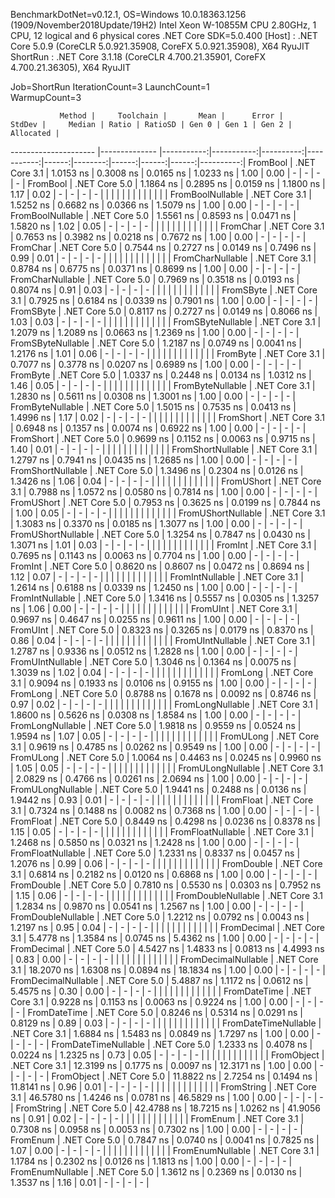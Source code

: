 
BenchmarkDotNet=v0.12.1, OS=Windows 10.0.18363.1256 (1909/November2018Update/19H2)
Intel Xeon W-10855M CPU 2.80GHz, 1 CPU, 12 logical and 6 physical cores
.NET Core SDK=5.0.400
  [Host]   : .NET Core 5.0.9 (CoreCLR 5.0.921.35908, CoreFX 5.0.921.35908), X64 RyuJIT
  ShortRun : .NET Core 3.1.18 (CoreCLR 4.700.21.35901, CoreFX 4.700.21.36305), X64 RyuJIT

Job=ShortRun  IterationCount=3  LaunchCount=1  
WarmupCount=3  

               Method |     Toolchain |       Mean |      Error |    StdDev |     Median | Ratio | RatioSD | Gen 0 | Gen 1 | Gen 2 | Allocated |
--------------------- |-------------- |-----------:|-----------:|----------:|-----------:|------:|--------:|------:|------:|------:|----------:|
             FromBool | .NET Core 3.1 |  1.0153 ns |  0.3008 ns | 0.0165 ns |  1.0233 ns |  1.00 |    0.00 |     - |     - |     - |         - |
             FromBool | .NET Core 5.0 |  1.1864 ns |  0.2895 ns | 0.0159 ns |  1.1800 ns |  1.17 |    0.02 |     - |     - |     - |         - |
                      |               |            |            |           |            |       |         |       |       |       |           |
     FromBoolNullable | .NET Core 3.1 |  1.5252 ns |  0.6682 ns | 0.0366 ns |  1.5079 ns |  1.00 |    0.00 |     - |     - |     - |         - |
     FromBoolNullable | .NET Core 5.0 |  1.5561 ns |  0.8593 ns | 0.0471 ns |  1.5820 ns |  1.02 |    0.05 |     - |     - |     - |         - |
                      |               |            |            |           |            |       |         |       |       |       |           |
             FromChar | .NET Core 3.1 |  0.7653 ns |  0.3982 ns | 0.0218 ns |  0.7672 ns |  1.00 |    0.00 |     - |     - |     - |         - |
             FromChar | .NET Core 5.0 |  0.7544 ns |  0.2727 ns | 0.0149 ns |  0.7496 ns |  0.99 |    0.01 |     - |     - |     - |         - |
                      |               |            |            |           |            |       |         |       |       |       |           |
     FromCharNullable | .NET Core 3.1 |  0.8784 ns |  0.6775 ns | 0.0371 ns |  0.8699 ns |  1.00 |    0.00 |     - |     - |     - |         - |
     FromCharNullable | .NET Core 5.0 |  0.7969 ns |  0.3518 ns | 0.0193 ns |  0.8074 ns |  0.91 |    0.03 |     - |     - |     - |         - |
                      |               |            |            |           |            |       |         |       |       |       |           |
            FromSByte | .NET Core 3.1 |  0.7925 ns |  0.6184 ns | 0.0339 ns |  0.7901 ns |  1.00 |    0.00 |     - |     - |     - |         - |
            FromSByte | .NET Core 5.0 |  0.8117 ns |  0.2727 ns | 0.0149 ns |  0.8066 ns |  1.03 |    0.03 |     - |     - |     - |         - |
                      |               |            |            |           |            |       |         |       |       |       |           |
    FromSByteNullable | .NET Core 3.1 |  1.2079 ns |  1.2089 ns | 0.0663 ns |  1.2369 ns |  1.00 |    0.00 |     - |     - |     - |         - |
    FromSByteNullable | .NET Core 5.0 |  1.2187 ns |  0.0749 ns | 0.0041 ns |  1.2176 ns |  1.01 |    0.06 |     - |     - |     - |         - |
                      |               |            |            |           |            |       |         |       |       |       |           |
             FromByte | .NET Core 3.1 |  0.7077 ns |  0.3778 ns | 0.0207 ns |  0.6989 ns |  1.00 |    0.00 |     - |     - |     - |         - |
             FromByte | .NET Core 5.0 |  1.0337 ns |  0.2448 ns | 0.0134 ns |  1.0312 ns |  1.46 |    0.05 |     - |     - |     - |         - |
                      |               |            |            |           |            |       |         |       |       |       |           |
     FromByteNullable | .NET Core 3.1 |  1.2830 ns |  0.5611 ns | 0.0308 ns |  1.3001 ns |  1.00 |    0.00 |     - |     - |     - |         - |
     FromByteNullable | .NET Core 5.0 |  1.5015 ns |  0.7535 ns | 0.0413 ns |  1.4996 ns |  1.17 |    0.02 |     - |     - |     - |         - |
                      |               |            |            |           |            |       |         |       |       |       |           |
            FromShort | .NET Core 3.1 |  0.6948 ns |  0.1357 ns | 0.0074 ns |  0.6922 ns |  1.00 |    0.00 |     - |     - |     - |         - |
            FromShort | .NET Core 5.0 |  0.9699 ns |  0.1152 ns | 0.0063 ns |  0.9715 ns |  1.40 |    0.01 |     - |     - |     - |         - |
                      |               |            |            |           |            |       |         |       |       |       |           |
    FromShortNullable | .NET Core 3.1 |  1.2797 ns |  0.7941 ns | 0.0435 ns |  1.2685 ns |  1.00 |    0.00 |     - |     - |     - |         - |
    FromShortNullable | .NET Core 5.0 |  1.3496 ns |  0.2304 ns | 0.0126 ns |  1.3426 ns |  1.06 |    0.04 |     - |     - |     - |         - |
                      |               |            |            |           |            |       |         |       |       |       |           |
           FromUShort | .NET Core 3.1 |  0.7988 ns |  1.0572 ns | 0.0580 ns |  0.7814 ns |  1.00 |    0.00 |     - |     - |     - |         - |
           FromUShort | .NET Core 5.0 |  0.7953 ns |  0.3625 ns | 0.0199 ns |  0.7844 ns |  1.00 |    0.05 |     - |     - |     - |         - |
                      |               |            |            |           |            |       |         |       |       |       |           |
   FromUShortNullable | .NET Core 3.1 |  1.3083 ns |  0.3370 ns | 0.0185 ns |  1.3077 ns |  1.00 |    0.00 |     - |     - |     - |         - |
   FromUShortNullable | .NET Core 5.0 |  1.3254 ns |  0.7847 ns | 0.0430 ns |  1.3071 ns |  1.01 |    0.03 |     - |     - |     - |         - |
                      |               |            |            |           |            |       |         |       |       |       |           |
              FromInt | .NET Core 3.1 |  0.7695 ns |  0.1143 ns | 0.0063 ns |  0.7704 ns |  1.00 |    0.00 |     - |     - |     - |         - |
              FromInt | .NET Core 5.0 |  0.8620 ns |  0.8607 ns | 0.0472 ns |  0.8694 ns |  1.12 |    0.07 |     - |     - |     - |         - |
                      |               |            |            |           |            |       |         |       |       |       |           |
      FromIntNullable | .NET Core 3.1 |  1.2614 ns |  0.6188 ns | 0.0339 ns |  1.2450 ns |  1.00 |    0.00 |     - |     - |     - |         - |
      FromIntNullable | .NET Core 5.0 |  1.3416 ns |  0.5557 ns | 0.0305 ns |  1.3257 ns |  1.06 |    0.00 |     - |     - |     - |         - |
                      |               |            |            |           |            |       |         |       |       |       |           |
             FromUInt | .NET Core 3.1 |  0.9697 ns |  0.4647 ns | 0.0255 ns |  0.9611 ns |  1.00 |    0.00 |     - |     - |     - |         - |
             FromUInt | .NET Core 5.0 |  0.8323 ns |  0.3265 ns | 0.0179 ns |  0.8370 ns |  0.86 |    0.04 |     - |     - |     - |         - |
                      |               |            |            |           |            |       |         |       |       |       |           |
     FromUIntNullable | .NET Core 3.1 |  1.2787 ns |  0.9336 ns | 0.0512 ns |  1.2828 ns |  1.00 |    0.00 |     - |     - |     - |         - |
     FromUIntNullable | .NET Core 5.0 |  1.3046 ns |  0.1364 ns | 0.0075 ns |  1.3039 ns |  1.02 |    0.04 |     - |     - |     - |         - |
                      |               |            |            |           |            |       |         |       |       |       |           |
             FromLong | .NET Core 3.1 |  0.9094 ns |  0.1933 ns | 0.0106 ns |  0.9155 ns |  1.00 |    0.00 |     - |     - |     - |         - |
             FromLong | .NET Core 5.0 |  0.8788 ns |  0.1678 ns | 0.0092 ns |  0.8746 ns |  0.97 |    0.02 |     - |     - |     - |         - |
                      |               |            |            |           |            |       |         |       |       |       |           |
     FromLongNullable | .NET Core 3.1 |  1.8600 ns |  0.5626 ns | 0.0308 ns |  1.8584 ns |  1.00 |    0.00 |     - |     - |     - |         - |
     FromLongNullable | .NET Core 5.0 |  1.9818 ns |  0.9559 ns | 0.0524 ns |  1.9594 ns |  1.07 |    0.05 |     - |     - |     - |         - |
                      |               |            |            |           |            |       |         |       |       |       |           |
            FromULong | .NET Core 3.1 |  0.9619 ns |  0.4785 ns | 0.0262 ns |  0.9549 ns |  1.00 |    0.00 |     - |     - |     - |         - |
            FromULong | .NET Core 5.0 |  1.0064 ns |  0.4463 ns | 0.0245 ns |  0.9960 ns |  1.05 |    0.05 |     - |     - |     - |         - |
                      |               |            |            |           |            |       |         |       |       |       |           |
    FromULongNullable | .NET Core 3.1 |  2.0829 ns |  0.4766 ns | 0.0261 ns |  2.0694 ns |  1.00 |    0.00 |     - |     - |     - |         - |
    FromULongNullable | .NET Core 5.0 |  1.9441 ns |  0.2488 ns | 0.0136 ns |  1.9442 ns |  0.93 |    0.01 |     - |     - |     - |         - |
                      |               |            |            |           |            |       |         |       |       |       |           |
            FromFloat | .NET Core 3.1 |  0.7324 ns |  0.1488 ns | 0.0082 ns |  0.7368 ns |  1.00 |    0.00 |     - |     - |     - |         - |
            FromFloat | .NET Core 5.0 |  0.8449 ns |  0.4298 ns | 0.0236 ns |  0.8378 ns |  1.15 |    0.05 |     - |     - |     - |         - |
                      |               |            |            |           |            |       |         |       |       |       |           |
    FromFloatNullable | .NET Core 3.1 |  1.2468 ns |  0.5850 ns | 0.0321 ns |  1.2428 ns |  1.00 |    0.00 |     - |     - |     - |         - |
    FromFloatNullable | .NET Core 5.0 |  1.2331 ns |  0.8337 ns | 0.0457 ns |  1.2076 ns |  0.99 |    0.06 |     - |     - |     - |         - |
                      |               |            |            |           |            |       |         |       |       |       |           |
           FromDouble | .NET Core 3.1 |  0.6814 ns |  0.2182 ns | 0.0120 ns |  0.6868 ns |  1.00 |    0.00 |     - |     - |     - |         - |
           FromDouble | .NET Core 5.0 |  0.7810 ns |  0.5530 ns | 0.0303 ns |  0.7952 ns |  1.15 |    0.06 |     - |     - |     - |         - |
                      |               |            |            |           |            |       |         |       |       |       |           |
   FromDoubleNullable | .NET Core 3.1 |  1.2834 ns |  0.9870 ns | 0.0541 ns |  1.2567 ns |  1.00 |    0.00 |     - |     - |     - |         - |
   FromDoubleNullable | .NET Core 5.0 |  1.2212 ns |  0.0792 ns | 0.0043 ns |  1.2197 ns |  0.95 |    0.04 |     - |     - |     - |         - |
                      |               |            |            |           |            |       |         |       |       |       |           |
          FromDecimal | .NET Core 3.1 |  5.4778 ns |  1.3584 ns | 0.0745 ns |  5.4362 ns |  1.00 |    0.00 |     - |     - |     - |         - |
          FromDecimal | .NET Core 5.0 |  4.5427 ns |  1.4833 ns | 0.0813 ns |  4.4993 ns |  0.83 |    0.00 |     - |     - |     - |         - |
                      |               |            |            |           |            |       |         |       |       |       |           |
  FromDecimalNullable | .NET Core 3.1 | 18.2070 ns |  1.6308 ns | 0.0894 ns | 18.1834 ns |  1.00 |    0.00 |     - |     - |     - |         - |
  FromDecimalNullable | .NET Core 5.0 |  5.4887 ns |  1.1172 ns | 0.0612 ns |  5.4575 ns |  0.30 |    0.00 |     - |     - |     - |         - |
                      |               |            |            |           |            |       |         |       |       |       |           |
         FromDateTime | .NET Core 3.1 |  0.9228 ns |  0.1153 ns | 0.0063 ns |  0.9224 ns |  1.00 |    0.00 |     - |     - |     - |         - |
         FromDateTime | .NET Core 5.0 |  0.8246 ns |  0.5314 ns | 0.0291 ns |  0.8129 ns |  0.89 |    0.03 |     - |     - |     - |         - |
                      |               |            |            |           |            |       |         |       |       |       |           |
 FromDateTimeNullable | .NET Core 3.1 |  1.6884 ns |  1.5483 ns | 0.0849 ns |  1.7297 ns |  1.00 |    0.00 |     - |     - |     - |         - |
 FromDateTimeNullable | .NET Core 5.0 |  1.2333 ns |  0.4078 ns | 0.0224 ns |  1.2325 ns |  0.73 |    0.05 |     - |     - |     - |         - |
                      |               |            |            |           |            |       |         |       |       |       |           |
           FromObject | .NET Core 3.1 | 12.3199 ns |  0.1775 ns | 0.0097 ns | 12.3171 ns |  1.00 |    0.00 |     - |     - |     - |         - |
           FromObject | .NET Core 5.0 | 11.8822 ns |  2.7254 ns | 0.1494 ns | 11.8141 ns |  0.96 |    0.01 |     - |     - |     - |         - |
                      |               |            |            |           |            |       |         |       |       |       |           |
           FromString | .NET Core 3.1 | 46.5780 ns |  1.4246 ns | 0.0781 ns | 46.5829 ns |  1.00 |    0.00 |     - |     - |     - |         - |
           FromString | .NET Core 5.0 | 42.4788 ns | 18.7215 ns | 1.0262 ns | 41.9056 ns |  0.91 |    0.02 |     - |     - |     - |         - |
                      |               |            |            |           |            |       |         |       |       |       |           |
             FromEnum | .NET Core 3.1 |  0.7308 ns |  0.0958 ns | 0.0053 ns |  0.7302 ns |  1.00 |    0.00 |     - |     - |     - |         - |
             FromEnum | .NET Core 5.0 |  0.7847 ns |  0.0740 ns | 0.0041 ns |  0.7825 ns |  1.07 |    0.00 |     - |     - |     - |         - |
                      |               |            |            |           |            |       |         |       |       |       |           |
     FromEnumNullable | .NET Core 3.1 |  1.1784 ns |  0.2302 ns | 0.0126 ns |  1.1813 ns |  1.00 |    0.00 |     - |     - |     - |         - |
     FromEnumNullable | .NET Core 5.0 |  1.3612 ns |  0.2369 ns | 0.0130 ns |  1.3537 ns |  1.16 |    0.01 |     - |     - |     - |         - |
